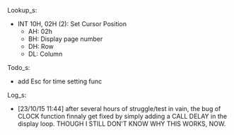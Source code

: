 <!-- test code> ####################################### -->
<!-- <test code ####################################### -->

Lookup_s:
- INT 10H, 02H (2): Set Cursor Position
  - AH: 02h
  - BH: Display page number
  - DH: Row
  - DL: Column

Todo_s:
- add Esc for time setting func

Log_s:
- [23/10/15 11:44] after several hours of struggle/test in vain, the bug of CLOCK function finnaly get fixed by simply adding a CALL DELAY in the display loop. THOUGH I STILL DON'T KNOW WHY THIS WORKS, NOW. 
